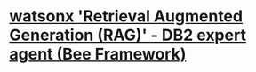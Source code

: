 # [watsonx 'Retrieval Augmented Generation (RAG)' - DB2 expert agent (Bee Framework)](/agents/beeframework/watsonx-rag-db2-expert-agent/README.md)
